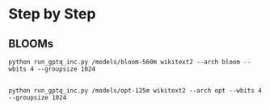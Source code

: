 # Step by Step

## BLOOMs
```
python run_gptq_inc.py /models/bloom-560m wikitext2 --arch bloom --wbits 4 --groupsize 1024
```

##
```
python run_gptq_inc.py /models/opt-125m wikitext2 --arch opt --wbits 4 --groupsize 1024
```
